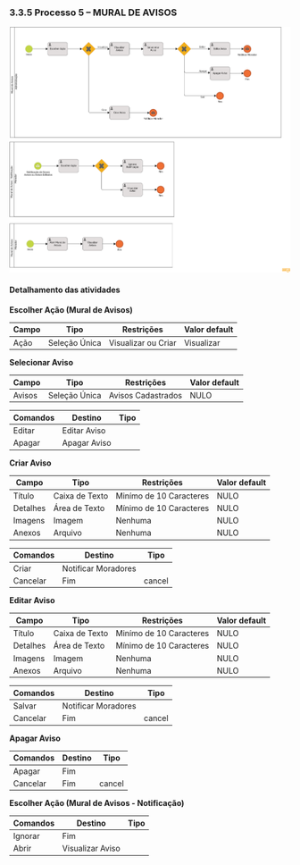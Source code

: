 ### 3.3.5 Processo 5 – MURAL DE AVISOS

![Modelo BPMN do Processo de Mural de Avisos](images/processo-mural-de-avisos.png "Modelo BPMN do Processo 6.")

#### Detalhamento das atividades

**Escolher Ação (Mural de Avisos)**

| **Campo**       | **Tipo**         | **Restrições**      | **Valor default** |
| ---             | ---              | ---                 | ---               |
| Ação            | Seleção Única    | Visualizar ou Criar | Visualizar        |

**Selecionar Aviso**

| **Campo**       | **Tipo**         | **Restrições**     | **Valor default** |
| ---             | ---              | ---                | ---               |
| Avisos          | Seleção Única    | Avisos Cadastrados | NULO              |

| **Comandos**         |  **Destino**                   | **Tipo**          |
| ---                  | ---                            | ---               |
| Editar               | Editar Aviso                   |                   |
| Apagar               | Apagar Aviso                   |                   |

**Criar Aviso**

| **Campo**       | **Tipo**         | **Restrições**           | **Valor default** |
| ---             | ---              | ---                      | ---               |
| Título          | Caixa de Texto   | Minímo de 10 Caracteres  | NULO              |
| Detalhes        | Área de Texto    | Mínimo de 10 Caracteres  | NULO              |
| Imagens         | Imagem           | Nenhuma                  | NULO              |
| Anexos          | Arquivo          | Nenhuma                  | NULO              |

| **Comandos**         |  **Destino**                   | **Tipo**          |
| ---                  | ---                            | ---               |
| Criar                | Notificar Moradores            |                   |
| Cancelar             | Fim                            | cancel            |

**Editar Aviso**

| **Campo**       | **Tipo**         | **Restrições**           | **Valor default** |
| ---             | ---              | ---                      | ---               |
| Título          | Caixa de Texto   | Minímo de 10 Caracteres  | NULO              |
| Detalhes        | Área de Texto    | Mínimo de 10 Caracteres  | NULO              |
| Imagens         | Imagem           | Nenhuma                  | NULO              |
| Anexos          | Arquivo          | Nenhuma                  | NULO              |

| **Comandos**         |  **Destino**                   | **Tipo**          |
| ---                  | ---                            | ---               |
| Salvar               | Notificar Moradores            |                   |
| Cancelar             | Fim                            | cancel            |

**Apagar Aviso**

| **Comandos**         |  **Destino**                   | **Tipo**          |
| ---                  | ---                            | ---               |
| Apagar               | Fim                            |                   |
| Cancelar             | Fim                            | cancel            |

**Escolher Ação (Mural de Avisos - Notificação)**


| **Comandos**         |  **Destino**                   | **Tipo**          |
| ---                  | ---                            | ---               |
| Ignorar              | Fim                            |                   |
| Abrir                | Visualizar Aviso               |                   |
